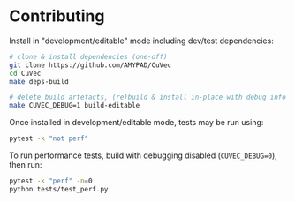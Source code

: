 # Contributing

Install in "development/editable" mode including dev/test dependencies:

```sh
# clone & install dependencies (one-off)
git clone https://github.com/AMYPAD/CuVec
cd CuVec
make deps-build

# delete build artefacts, (re)build & install in-place with debug info
make CUVEC_DEBUG=1 build-editable
```

Once installed in development/editable mode, tests may be run using:

```sh
pytest -k "not perf"
```

To run performance tests, build with debugging disabled (`CUVEC_DEBUG=0`), then run:

```sh
pytest -k "perf" -n=0
python tests/test_perf.py
```
